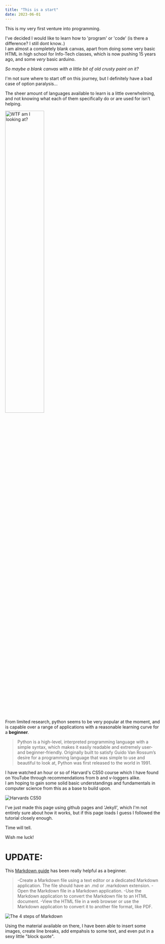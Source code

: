 ```yaml
---
title: "This is a start"
date: 2023-06-01
---
```


This is my very first venture into programming.  

I've decided I would like to learn how to 'program' or 'code' (is there a difference? I still dont know..)  
I am almost a completely blank canvas, apart from doing some very basic HTML in high school for Info-Tech classes, which is now pushing 15 years ago, and some *very* basic arduino.

*So maybe a blank canvas with a little bit of old crusty paint on it?*

I'm not sure where to start off on this journey, but I definitely have a bad case of option paralysis...  

The sheer amount of languages available to learn is a little overwhelming, and not knowing what each of them specifically do or are used for isn't helping.

<img src="https://svbtleusercontent.com/muafui36fghnhw.jpg" width= "50%" title="WTF am I looking at?"> 

From limited research, python seems to be very popular at the moment, and is capable over a range of applications with a reasonable learning curve for a **beginner**.

>Python is a high-level, interpreted programming language with a simple syntax, which makes it easily readable and extremely user- and beginner-friendly. Originally built to satisfy Guido Van Rossum’s desire for a programming language that was simple to use and beautiful to look at, Python was first released to the world in 1991.

I have watched an hour or so of Harvard's CS50 course which I have found on YouTube through recommendations from b and v-loggers alike.  
I am hoping to gain some solid basic understandings and fundamentals in computer science from this as a base to build upon.

![Harvards CS50](https://prod-discovery.edx-cdn.org/media/course/image/da1b2400-322b-459b-97b0-0c557f05d017-a3d1899c3344.small.png "Harvards CS50")

I've just made this page using github pages and 'Jekyll', which I'm not entirely sure about how it works, but if this page loads I guess I followed the tutorial closely enough.

Time will tell.

Wish me luck!

# UPDATE:

This [Markdown guide](https://www.markdownguide.org/getting-started/) has been really helpful as a beginner.  

>-Create a Markdown file using a text editor or a dedicated Markdown application. The file should have an .md or .markdown extension.
>-Open the Markdown file in a Markdown application.
>-Use the Markdown application to convert the Markdown file to an HTML document.
>-View the HTML file in a web browser or use the Markdown application to convert it to another file format, like PDF.

<img src="https://mdg.imgix.net/assets/images/markdown-flowchart.png?auto=format&fit=clip&q=40&w=1080" title="The 4 steps of Markdown">

Using the material available on there, I have been able to insert some images, create line breaks, add empahsis to some text, and even put in a sexy little "block quote".
